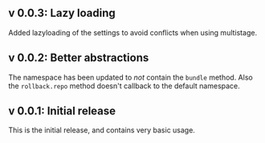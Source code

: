 ## v 0.0.3: Lazy loading

Added lazyloading of the settings to avoid conflicts when using multistage.

## v 0.0.2: Better abstractions

The namespace has been updated to *not* contain the `bundle` method.
Also the `rollback.repo` method doesn't callback to the default namespace.

## v 0.0.1: Initial release

This is the initial release, and contains very basic usage.
